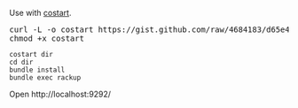 Use with [costart](https://gist.github.com/4684183).

<pre>
curl -L -o costart https://gist.github.com/raw/4684183/d65e44277cf4aab221c27b6987d2038d9e198f5a/costart
chmod +x costart
</pre>

    costart dir
    cd dir
    bundle install
    bundle exec rackup

Open http://localhost:9292/
